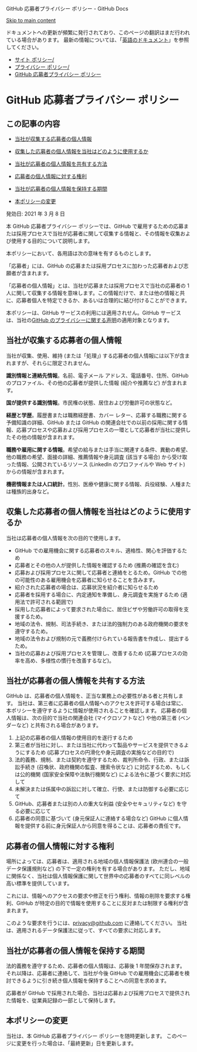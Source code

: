 GitHub 応募者プライバシー ポリシー - GitHub Docs

[Skip to main content](#main-content)

ドキュメントへの更新が頻繁に発行されており、このページの翻訳はまだ行われている場合があります。 最新の情報については、「[英語のドキュメント](/en)」を参照してください。

* [サイト ポリシー/](/ja/site-policy)
* [プライバシー ポリシー/](/ja/site-policy/privacy-policies)
* [GitHub 応募者プライバシー ポリシー](/ja/site-policy/privacy-policies/github-candidate-privacy-policy)

GitHub 応募者プライバシー ポリシー
==========

この記事の内容
----------

* [当社が収集する応募者の個人情報](#当社が収集する応募者の個人情報)

* [収集した応募者の個人情報を当社はどのように使用するか](#収集した応募者の個人情報を当社はどのように使用するか)

* [当社が応募者の個人情報を共有する方法](#当社が応募者の個人情報を共有する方法)

* [応募者の個人情報に対する権利](#応募者の個人情報に対する権利)

* [当社が応募者の個人情報を保持する期間](#当社が応募者の個人情報を保持する期間)

* [本ポリシーの変更](#本ポリシーの変更)

発効日: 2021 年 3 月 8 日

本 GitHub 応募者プライバシー ポリシーでは、GitHub で雇用するための応募または採用プロセスで当社が応募者に関して収集する情報と、その情報を収集および使用する目的について説明します。

本ポリシーにおいて、各用語は次の意味を有するものとします。

「応募者」には、GitHub の応募または採用プロセスに加わった応募者および志願者が含まれます。

「応募者の個人情報」とは、当社が応募または採用プロセスで当社の応募者の 1 人に関して収集する情報を意味します。この情報だけで、または他の情報と共に、応募者個人を特定できるか、あるいは合理的に結び付けることができます。

本ポリシーは、GitHub サービスの利用には適用されせん。GitHub サービスは、当社の[GitHub のプライバシーに関する声明](/ja/github/site-policy/github-privacy-statement)の適用対象となります。

[](#当社が収集する応募者の個人情報)[]()当社が収集する応募者の個人情報
----------

当社が収集、使用、維持 (または「処理」) する応募者の個人情報には以下が含まれますが、それらに限定されません。

**識別情報と連絡先情報**。名前、電子メール アドレス、電話番号、住所、GitHub のプロファイル、その他の応募者が提供した情報 (紹介や推薦など) が含まれます。

**国が提供する識別情報**。市民権の状態、居住および労働許可の状態など。

**経歴と学歴**。履歴書または職務経歴書、カバー レター、応募する職務に関する予備知識の詳細、GitHub または GitHub の関連会社での以前の採用に関する情報、応募プロセスや応募および採用プロセスの一環として応募者が当社に提供したその他の情報が含まれます。

**職務や雇用に関する情報**。希望の給与または手当に関連する条件、異動の希望、他の職務の希望、面接の詳細、推薦情報や身元調査 (該当する場合) から受け取った情報、公開されているリソース (LinkedIn のプロファイルや Web サイト) からの情報が含まれます。

**機密情報または人口統計**。性別、医療や健康に関する情報、兵役経験、人種または種族的出身など。

[](#収集した応募者の個人情報を当社はどのように使用するか)[]()収集した応募者の個人情報を当社はどのように使用するか
----------

当社は応募者の個人情報を次の目的で使用します。

* GitHub での雇用機会に関する応募者のスキル、適格性、関心を評価するため
* 応募者とその他の人が提供した情報を確認するため (推薦の確認を含む)
* 応募および採用プロセスに関して応募者と連絡をとるため。GitHub での他の可能性のある雇用機会を応募者に知らせることを含みます。
* 紹介された応募者の場合は、応募状況を紹介者に知らせるため
* 応募者を採用する場合に、内定通知を準備し、身元調査を実施するため (適用法で許可される範囲で)
* 採用した応募者によって要求された場合に、居住ビザや労働許可の取得を支援するため。
* 地域の法令、規制、司法手続き、または法的強制力のある政府機関の要求を遵守するため。
* 地域の法令および規制の元で義務付けられている報告書を作成し、提出するため。
* 当社の応募および採用プロセスを管理し、改善するため (応募プロセスの効率を高め、多様性の慣行を改善するなど)。

[](#当社が応募者の個人情報を共有する方法)[]()当社が応募者の個人情報を共有する方法
----------

GitHub は、応募者の個人情報を、正当な業務上の必要性がある者と共有します。 当社は、第三者に応募者の個人情報へのアクセスを許可する場合は常に、本ポリシーを遵守するように情報が使用されることを確認します。 応募者の個人情報は、次の目的で当社の関連会社 (マイクロソフトなど) や他の第三者 (ベンダーなど) と共有される場合があります。

1. 上記の応募者の個人情報の使用目的を遂行するため
2. 第三者が当社に対し、または当社に代わって製品やサービスを提供できるようにするため (応募プロセスの円滑化や身元調査の実施などの目的で)
3. 法的義務、規制、または契約を遵守するため、裁判所命令、行政、または訴訟手続き (召喚状、政府機関の監査、捜索令状など) に対応するため、もしくは公的機関 (国家安全保障や法執行機関など) による法令に基づく要求に対応して
4. 未解決または係属中の訴訟に対して確立、行使、または防御する必要に応じて
5. GitHub、応募者または別の人の重大な利益 (安全やセキュリティなど) を守る必要に応じて
6. 応募者の同意に基づいて (身元保証人に連絡する場合など) GitHub に個人情報を提供する前に身元保証人から同意を得ることは、応募者の責任です。

[](#応募者の個人情報に対する権利)[]()応募者の個人情報に対する権利
----------

場所によっては、応募者は、適用される地域の個人情報保護法 (欧州連合の一般データ保護規則など) の下で一定の権利を有する場合があります。 ただし、地域に関係なく、当社は個人情報保護に関して世界中の応募者のすべてに同レベルの高い標準を提供しています。

これには、情報へのアクセスの要求や修正を行う権利、情報の削除を要求する権利、GitHub が特定の目的で情報を使用することに反対または制限する権利が含まれます。

このような要求を行うには、[privacy@github.com](mailto:privacy@github.com) に連絡してください。 当社は、適用されるデータ保護法に従って、すべての要求に対応します。

[](#当社が応募者の個人情報を保持する期間)[]()当社が応募者の個人情報を保持する期間
----------

法的義務を遵守するため、応募者の個人情報は、応募後 1 年間保存されます。 それ以降は、応募者に連絡して、当社が今後 GitHub での雇用機会に応募者を検討できるように引き続き個人情報を保持することへの同意を求めます。

応募者が GitHub で採用された場合、当社は応募および採用プロセスで提供された情報を、従業員記録の一部として保持します。

[](#本ポリシーの変更)[]()本ポリシーの変更
----------

当社は、本 GitHub 応募者プライバシー ポリシーを随時更新します。 このページに変更を行った場合は、「最終更新」日を更新します。
